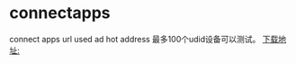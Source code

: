 # connectapps
connect apps url 
used ad hot address  最多100个udid设备可以测试。
[下载地址:](itms-services:///?action=download-manifest&url=https://raw.githubusercontent.com/kingjwf/connectapps/master/manifest.plist)

